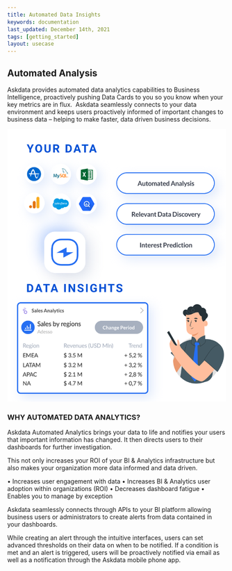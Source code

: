 ```yaml
---
title: Automated Data Insights
keywords: documentation
last_updated: December 14th, 2021
tags: [getting_started]
layout: usecase
---
```


## Automated Analysis

Askdata provides automated data analytics capabilities to Business Intelligence, proactively pushing Data Cards to you so you know when your key metrics are in flux.
‍
Askdata seamlessly connects to your data environment and keeps users proactively informed of important changes to business data – helping to make faster, data driven business decisions.

<img src="/media/product/automated-push-insights.png" class="image-doc" />

### WHY AUTOMATED DATA ANALYTICS?

Askdata Automated Analytics brings your data to life and notifies your users that important information has changed. It then directs users to their dashboards for further investigation.

This not only increases your ROI of your BI & Analytics infrastructure but also makes your organization more data informed and data driven.

• Increases user engagement with data
• Increases BI & Analytics user adoption within organizations (ROI)
• Decreases dashboard fatigue
• Enables you to manage by exception

Askdata seamlessly connects through APIs to your BI platform allowing business users or administrators to create alerts from data contained in your dashboards.

While creating an alert through the intuitive interfaces, users can set advanced thresholds on their data on when to be notified. If a condition is met and an alert is triggered, users will be proactively notified via email as well as a notification through the Askdata mobile phone app.
